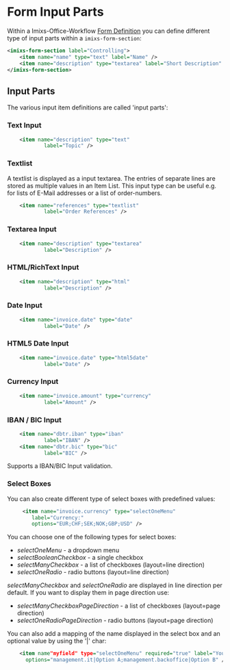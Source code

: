 # Form Input Parts

Within a Imixs-Office-Workflow [Form Definition](index.html) you can define different type of input parts within a `imixs-form-section`:

```xml
<imixs-form-section label="Controlling">
    <item name="name" type="text" label="Name" />
    <item name="description" type="textarea" label="Short Description" />
</imixs-form-section>
```

## Input Parts

The various input item definitions are called 'input parts':

### Text Input

```xml
    <item name="description" type="text"
            label="Topic" />
```

### Textlist

A textlist is displayed as a input textarea. The entries of separate lines are stored as multiple values in an Item List. This input type can be useful e.g. for lists of E-Mail addresses or a list of order-numbers.

```xml
    <item name="references" type="textlist"
            label="Order References" />
```

### Textarea Input

```xml
    <item name="description" type="textarea"
            label="Description" />
```

### HTML/RichText Input

```xml
    <item name="description" type="html"
            label="Description" />
```

### Date Input

```xml
    <item name="invoice.date" type="date"
            label="Date" />
```

### HTML5 Date Input

```xml
    <item name="invoice.date" type="html5date"
            label="Date" />
```

### Currency Input

```xml
    <item name="invoice.amount" type="currency"
            label="Amount" />
```

### IBAN / BIC Input

```xml
    <item name="dbtr.iban" type="iban"
            label="IBAN" />
    <item name="dbtr.bic" type="bic"
            label="BIC" />
```

Supports a IBAN/BIC Input validation.

### Select Boxes

You can also create different type of select boxes with predefined values:

```xml
     <item name="invoice.currency" type="selectOneMenu"
    	label="Currency:"
    	options="EUR;CHF;SEK;NOK;GBP;USD" />
```

You can choose one of the following types for select boxes:

- _selectOneMenu_ - a dropdown menu
- _selectBooleanCheckbox_ - a single checkbox
- _selectManyCheckbox_ - a list of checkboxes (layout=line direction)
- _selectOneRadio_ - radio buttons (layout=line direction)

_selectManyCheckbox_ and _selectOneRadio_ are displayed in line direction per default. If you want to display them in page direction use:

- _selectManyCheckboxPageDirection_ - a list of checkboxes (layout=page direction)
- _selectOneRadioPageDirection_ - radio buttons (layout=page direction)

You can also add a mapping of the name displayed in the select box and an optional value by using the '|' char:

```xml
    <item name"myfield" type="selectOneMenu" required="true" label="Your Choice"
      options="management.it|Option A;management.backoffice|Option B" />
```
